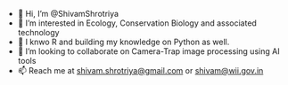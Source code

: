 - 👋 Hi, I’m @ShivamShrotriya
- 👀 I’m interested in Ecology, Conservation Biology and associated technology 
- 🌱 I knwo R and building my knowledge on Python as well.
- 💞️ I’m looking to collaborate on Camera-Trap image processing using AI tools
- 📫 Reach me at shivam.shrotriya@gmail.com or shivam@wii.gov.in

<!---
ShivamShrotriya/ShivamShrotriya is a ✨ special ✨ repository because its `README.md` (this file) appears on your GitHub profile.
You can click the Preview link to take a look at your changes.
--->
